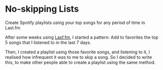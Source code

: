 # No-skipping Lists
Create Spotify playlists using your top songs for any period of time in Last.fm

After some weeks using [Lasf.fm](http://last.fm/), I started a pattern: Add to favorites
the top 5 songs that I listened to in the last 7 days.

Then, I created a playlist using those favorite songs, and listening to it, I realised how
infrequent it was to me to skip a song. So I decided to write this, to make other people
able to create a playlist using the same method.